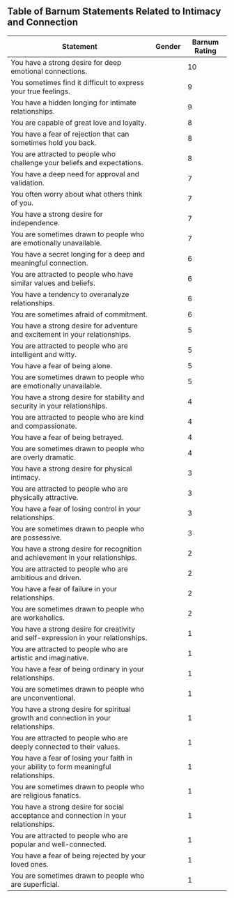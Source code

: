 ## Table of Barnum Statements Related to Intimacy and Connection

| Statement | Gender | Barnum Rating |
|---|---|---|
| You have a strong desire for deep emotional connections. | | 10 |
| You sometimes find it difficult to express your true feelings. | | 9 |
| You have a hidden longing for intimate relationships. | | 9 |
| You are capable of great love and loyalty. | | 8 |
| You have a fear of rejection that can sometimes hold you back. | | 8 |
| You are attracted to people who challenge your beliefs and expectations. | | 8 |
| You have a deep need for approval and validation. | | 7 |
| You often worry about what others think of you. | | 7 |
| You have a strong desire for independence. | | 7 |
| You are sometimes drawn to people who are emotionally unavailable. | | 7 |
| You have a secret longing for a deep and meaningful connection. | | 6 |
| You are attracted to people who have similar values and beliefs. | | 6 |
| You have a tendency to overanalyze relationships. | | 6 |
| You are sometimes afraid of commitment. | | 6 |
| You have a strong desire for adventure and excitement in your relationships. | | 5 |
| You are attracted to people who are intelligent and witty. | | 5 |
| You have a fear of being alone. | | 5 |
| You are sometimes drawn to people who are emotionally unavailable. | | 5 |
| You have a strong desire for stability and security in your relationships. | | 4 |
| You are attracted to people who are kind and compassionate. | | 4 |
| You have a fear of being betrayed. | | 4 |
| You are sometimes drawn to people who are overly dramatic. | | 4 |
| You have a strong desire for physical intimacy. | | 3 |
| You are attracted to people who are physically attractive. | | 3 |
| You have a fear of losing control in your relationships. | | 3 |
| You are sometimes drawn to people who are possessive. | | 3 |
| You have a strong desire for recognition and achievement in your relationships. | | 2 |
| You are attracted to people who are ambitious and driven. | | 2 |
| You have a fear of failure in your relationships. | | 2 |
| You are sometimes drawn to people who are workaholics. | | 2 |
| You have a strong desire for creativity and self-expression in your relationships. | | 1 |
| You are attracted to people who are artistic and imaginative. | | 1 |
| You have a fear of being ordinary in your relationships. | | 1 |
| You are sometimes drawn to people who are unconventional. | | 1 |
| You have a strong desire for spiritual growth and connection in your relationships. | | 1 |
| You are attracted to people who are deeply connected to their values. | | 1 |
| You have a fear of losing your faith in your ability to form meaningful relationships. | | 1 |
| You are sometimes drawn to people who are religious fanatics. | | 1 |
| You have a strong desire for social acceptance and connection in your relationships. | | 1 |
| You are attracted to people who are popular and well-connected. | | 1 |
| You have a fear of being rejected by your loved ones. | | 1 |
| You are sometimes drawn to people who are superficial. | | 1 |

